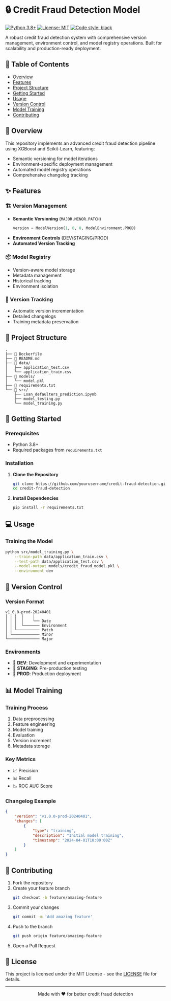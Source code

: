 # 🔒 Credit Fraud Detection Model

[![Python 3.8+](https://img.shields.io/badge/python-3.8+-blue.svg)](https://www.python.org/downloads/)
[![License: MIT](https://img.shields.io/badge/License-MIT-yellow.svg)](https://opensource.org/licenses/MIT)
[![Code style: black](https://img.shields.io/badge/code%20style-black-000000.svg)](https://github.com/psf/black)

A robust credit fraud detection system with comprehensive version management, environment control, and model registry operations. Built for scalability and production-ready deployment.

## 📑 Table of Contents

- [Overview](#-overview)
- [Features](#-features)
- [Project Structure](#-project-structure)
- [Getting Started](#-getting-started)
- [Usage](#-usage)
- [Version Control](#-version-control)
- [Model Training](#-model-training)
- [Contributing](#-contributing)

## 🎯 Overview

This repository implements an advanced credit fraud detection pipeline using XGBoost and Scikit-Learn, featuring:
- Semantic versioning for model iterations
- Environment-specific deployment management
- Automated model registry operations
- Comprehensive changelog tracking

## ✨ Features

### 🏗️ Version Management
- **Semantic Versioning** (`MAJOR.MINOR.PATCH`)
  ```python
  version = ModelVersion(1, 0, 0, ModelEnvironment.PROD)
  ```
- **Environment Controls** (DEV/STAGING/PROD)
- **Automated Version Tracking**

### 📦 Model Registry
- Version-aware model storage
- Metadata management
- Historical tracking
- Environment isolation

### 🔄 Version Tracking
- Automatic version incrementation
- Detailed changelogs
- Training metadata preservation

## 📁 Project Structure

```
.
├── 📄 Dockerfile
├── 📝 README.md
├── 📁 data/
│   ├── application_test.csv
│   └── application_train.csv
├── 📁 models/
│   └── model.pkl
├── 📄 requirements.txt
└── 📁 src/
    ├── Loan_defaulters_prediction.ipynb
    ├── model_testing.py
    └── model_training.py
```

## 🚀 Getting Started

### Prerequisites

- Python 3.8+
- Required packages from `requirements.txt`

### Installation

1. **Clone the Repository**
   ```bash
   git clone https://github.com/yourusername/credit-fraud-detection.git
   cd credit-fraud-detection
   ```

2. **Install Dependencies**
   ```bash
   pip install -r requirements.txt
   ```

## 💻 Usage

### Training the Model

```bash
python src/model_training.py \
    --train-path data/application_train.csv \
    --test-path data/application_test.csv \
    --model-output models/credit_fraud_model.pkl \
    --environment dev
```

## 🔄 Version Control

### Version Format
```
v1.0.0-prod-20240401
│ │ │  │    │
│ │ │  │    └── Date
│ │ │  └─────── Environment
│ │ └────────── Patch
│ └──────────── Minor
└────────────── Major
```

### Environments
- 🔧 **DEV**: Development and experimentation
- 🧪 **STAGING**: Pre-production testing
- 🚀 **PROD**: Production deployment

## 📊 Model Training

### Training Process
1. Data preprocessing
2. Feature engineering
3. Model training
4. Evaluation
5. Version increment
6. Metadata storage

### Key Metrics
- 📈 Precision
- 📊 Recall
- 📉 ROC AUC Score

### Changelog Example
```json
{
    "version": "v1.0.0-prod-20240401",
    "changes": [
        {
            "type": "training",
            "description": "Initial model training",
            "timestamp": "2024-04-01T10:00:00Z"
        }
    ]
}
```

## 🤝 Contributing

1. Fork the repository
2. Create your feature branch
   ```bash
   git checkout -b feature/amazing-feature
   ```
3. Commit your changes
   ```bash
   git commit -m 'Add amazing feature'
   ```
4. Push to the branch
   ```bash
   git push origin feature/amazing-feature
   ```
5. Open a Pull Request

## 📝 License

This project is licensed under the MIT License - see the [LICENSE](LICENSE) file for details.

---

<div align="center">
    Made with ❤️ for better credit fraud detection
</div>
